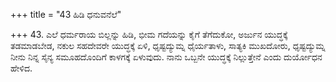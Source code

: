 +++
title = "43 ಹಿಡಿ ಧನುವನೆಲೆ"

+++
43. ಎಲೆ ಧರ್ಮರಾಯ ಬಿಲ್ಲನ್ನು ಹಿಡಿ, ಭೀಮ ಗದೆಯನ್ನು ಕೈಗೆ ತೆಗೆದುಕೋ, ಅರ್ಜುನ ಯುದ್ಧಕ್ಕೆ ತಡಮಾಡಬೇಡ, ನಕುಲ ಸಹದೇವರೇ ಯುದ್ಧಕ್ಕೆ ಏಳಿ, ಧೃಷ್ಟದ್ಯುಮ್ನ ಧೈರ್ಯತಾಳು, ಸಾತ್ಯಕಿ ಮುಖದೋರು, ಧೃಷ್ಟದ್ಯುಮ್ನ ನೀನು ನಿನ್ನ ಸೈನ್ಯ ಸಮೂಹದೊಂದಿಗೆ ಕಾಳಗಕ್ಕೆ ಏಳುವುದು. ನಾನು ಒಬ್ಬನೇ ಯುದ್ಧಕ್ಕೆ ನಿಲ್ಲುತ್ತೇನೆ ಎಂದು ದುರ್ಯೋಧನ ಹೇಳಿದ.